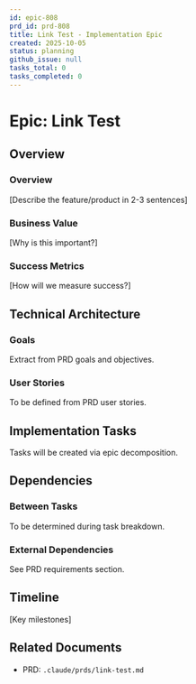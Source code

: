 ```yaml
---
id: epic-808
prd_id: prd-808
title: Link Test - Implementation Epic
created: 2025-10-05
status: planning
github_issue: null
tasks_total: 0
tasks_completed: 0
---
```

# Epic: Link Test

## Overview

### Overview

[Describe the feature/product in 2-3 sentences]

### Business Value

[Why is this important?]

### Success Metrics

[How will we measure success?]

## Technical Architecture

### Goals
Extract from PRD goals and objectives.

### User Stories
To be defined from PRD user stories.

## Implementation Tasks

Tasks will be created via epic decomposition.

## Dependencies

### Between Tasks
To be determined during task breakdown.

### External Dependencies
See PRD requirements section.

## Timeline

[Key milestones]

## Related Documents

- PRD: `.claude/prds/link-test.md`
